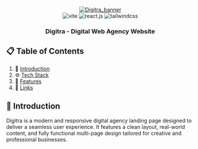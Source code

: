 <div align="center">
   <br />
    <a href="https://digitra.netlify.app" target="_blank">
      <img src="https://i.postimg.cc/zfhz0Z13/Digitra.png" alt="Digitra_banner">
    </a>
  <br />
   
  <div>
    <img src="https://img.shields.io/badge/-Vite-black?style=for-the-badge&logoColor=white&logo=vite&color=646CFF" alt="vite" />
    <img src="https://img.shields.io/badge/-React_JS-black?style=for-the-badge&logoColor=white&logo=react&color=61DAFB" alt="react.js" />
    <img src="https://img.shields.io/badge/-Tailwind_CSS-black?style=for-the-badge&logoColor=white&logo=tailwindcss&color=06B6D4" alt="tailwindcss" />
  </div>

  <h3 align="center">Digitra - Digital Web Agency Website</h3>
</div>

## 📋 <a name="table">Table of Contents</a>

1. 🤖 [Introduction](#introduction)
2. ⚙️ [Tech Stack](#tech-stack)
3. 🔋 [Features](#features)
6. 🔗 [Links](#links)


## <a name="introduction">🤖 Introduction</a>

Digitra is a modern and responsive digital agency landing page designed to deliver a seamless user experience. It features a clean layout, real-world content, and fully functional multi-page design tailored for creative and professional businesses.
